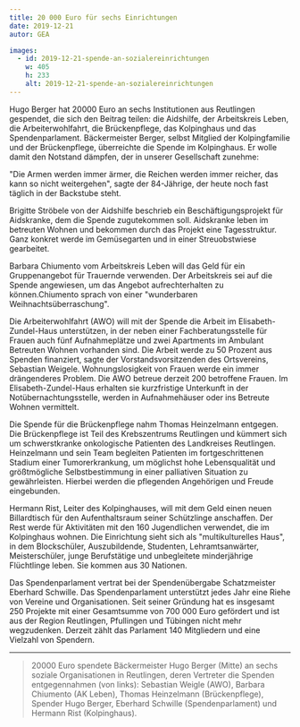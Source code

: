 ```yaml
---
title: 20 000 Euro für sechs Einrichtungen
date: 2019-12-21
autor: GEA

images:
  - id: 2019-12-21-spende-an-sozialereinrichtungen
    w: 405
    h: 233
    alt: 2019-12-21-spende-an-sozialereinrichtungen
---
```


Hugo Berger hat 20000 Euro an sechs Institutionen aus Reutlingen gespendet<!--mehr-->, die sich den Beitrag teilen: die Aidshilfe, der Arbeitskreis Leben, die Arbeiterwohlfahrt, die Brückenpflege, das Kolpinghaus und das Spendenparlament. Bäckermeister Berger, selbst Mitglied der Kolpingfamilie und der Brückenpflege, überreichte die Spende im Kolpinghaus. Er wolle damit den Notstand dämpfen, der in unserer Gesellschaft zunehme:

"Die Armen werden immer ärmer, die Reichen werden immer reicher, das kann so nicht weitergehen", sagte der 84-Jährige, der heute noch fast täglich in der Backstube steht.

Brigitte Ströbele von der Aidshilfe beschrieb ein Beschäftigungsprojekt für Aidskranke, dem die Spende zugutekommen soll. Aidskranke leben im betreuten Wohnen und bekommen durch das Projekt eine Tagesstruktur. Ganz konkret werde im Gemüsegarten und in einer Streuobstwiese gearbeitet.

Barbara Chiumento vom Arbeitskreis Leben will das Geld für ein Gruppenangebot für Trauernde verwenden. Der Arbeitskreis sei auf die Spende angewiesen, um das Angebot aufrechterhalten zu können.Chiumento sprach von einer "wunderbaren Weihnachtsüberraschung".

Die Arbeiterwohlfahrt (AWO) will mit der Spende die Arbeit im Elisabeth-Zundel-Haus unterstützen, in der neben einer Fachberatungsstelle für Frauen auch fünf Aufnahmeplätze und zwei Apartments im Ambulant Betreuten Wohnen vorhanden sind. Die Arbeit werde zu 50 Prozent aus Spenden finanziert, sagte der Vorstandsvorsitzenden des Ortsvereins, Sebastian Weigele. Wohnungslosigkeit von Frauen werde ein immer drängenderes Problem. Die AWO betreue derzeit 200 betroffene Frauen. Im Elisabeth-Zundel-Haus erhalten sie kurzfristige Unterkunft in der Notübernachtungsstelle, werden in Aufnahmehäuser oder ins Betreute Wohnen vermittelt.

Die Spende für die Brückenpflege nahm Thomas Heinzelmann entgegen. Die Brückenpflege ist Teil des Krebszentrums Reutlingen und kümmert sich um schwerstkranke onkologische Patienten des Landkreises Reutlingen. Heinzelmann und sein Team begleiten Patienten im fortgeschrittenen Stadium einer Tumorerkrankung, um möglichst hohe Lebensqualität und größtmögliche Selbstbestimmung in einer palliativen Situation zu gewährleisten. Hierbei werden die pflegenden Angehörigen und Freude eingebunden.

Hermann Rist, Leiter des Kolpinghauses, will mit dem Geld einen neuen Billardtisch für den Aufenthaltsraum seiner Schützlinge anschaffen. Der Rest werde für Aktivitäten mit den 160 Jugendlichen verwendet, die im Kolpinghaus wohnen. Die Einrichtung sieht sich als "multikulturelles Haus", in dem Blockschüler, Auszubildende, Studenten, Lehramtsanwärter, Meisterschüler, junge Berufstätige und unbegleitete minderjährige Flüchtlinge leben. Sie kommen aus 30 Nationen.

Das Spendenparlament vertrat bei der Spendenübergabe Schatzmeister Eberhard Schwille. Das Spendenparlament unterstützt jedes Jahr eine Riehe von Vereine und Organisationen. Seit seiner Gründung hat es insgesamt 250 Projekte mit einer Gesamtsumme von 700 000 Euro gefördert und ist aus der Region Reutlingen, Pfullingen und Tübingen nicht mehr wegzudenken. Derzeit zählt das Parlament 140 Mitgliedern und eine Vielzahl von Spendern.

---

> 20000 Euro spendete Bäckermeister Hugo Berger (Mitte) an sechs soziale Organisationen in Reutlingen, deren Vertreter die Spenden entgegennahmen (von links): Sebastian Weigle (AWO), Barbara Chiumento (AK Leben), Thomas Heinzelmann (Brückenpflege), Spender Hugo Berger, Eberhard Schwille (Spendenparlament) und Hermann Rist (Kolpinghaus).
